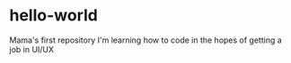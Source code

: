# hello-world
Mama's first repository
I'm learning how to code in the hopes of getting a job in UI/UX

